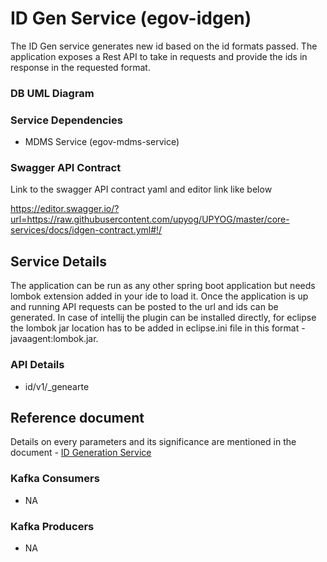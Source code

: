 # ID Gen Service (egov-idgen)

The ID Gen service generates new id based on the id formats passed. The application exposes a Rest API to take in requests and provide the ids in response in the requested format. 

### DB UML Diagram



### Service Dependencies

- MDMS Service (egov-mdms-service)

### Swagger API Contract

Link to the swagger API contract yaml and editor link like below

https://editor.swagger.io/?url=https://raw.githubusercontent.com/upyog/UPYOG/master/core-services/docs/idgen-contract.yml#!/


## Service Details

The application can be run as any other spring boot application but needs lombok extension added in your ide to load it. Once the application is up and running API requests can be posted to the url and ids can be generated.
In case of intellij the plugin can be installed directly, for eclipse the lombok jar location has to be added in eclipse.ini file in this format -javaagent:lombok.jar.


### API Details

- id/v1/_genearte

## Reference document

Details on every parameters and its significance are mentioned in the document - [ID Generation Service](https://upyog-docs.gitbook.io/upyog-v-1.0/upyog-1/platform/configure-upyog/configuring-services/id-generation-service)

### Kafka Consumers

- NA

### Kafka Producers

- NA
